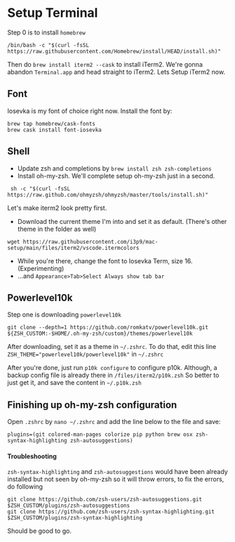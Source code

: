# Setup Terminal

Step 0 is to install `homebrew`

```text
/bin/bash -c "$(curl -fsSL https://raw.githubusercontent.com/Homebrew/install/HEAD/install.sh)"
```

Then do `brew install iterm2 --cask` to install iTerm2. We're gonna abandon `Terminal.app` and head straight to iTerm2. Lets Setup iTerm2 now. 

## Font

Iosevka is my font of choice right now. Install the font by:

```text
brew tap homebrew/cask-fonts
brew cask install font-iosevka
```

## Shell

* Update zsh and completions by `brew install zsh zsh-completions`
* Install oh-my-zsh. We'll complete setup oh-my-zsh just in a second.

```text
 sh -c "$(curl -fsSL https://raw.github.com/ohmyzsh/ohmyzsh/master/tools/install.sh)"
```

Let's make iterm2 look pretty first.

* Download the current theme I'm into and set it as default. \(There's other theme in the folder as well\)

```text
wget https://raw.githubusercontent.com/i3p9/mac-setup/main/files/iterm2/vscode.itermcolors
```

* While you're there, change the font to Iosevka Term, size 16. \(Experimenting\)
* ...and `Appearance>Tab>Select Always show tab bar`

## Powerlevel10k

Step one is downloading `powerlevel10k`

```text
git clone --depth=1 https://github.com/romkatv/powerlevel10k.git ${ZSH_CUSTOM:-$HOME/.oh-my-zsh/custom}/themes/powerlevel10k
```

After downloading, set it as a theme in `~/.zshrc`. To do that, edit this line `ZSH_THEME="powerlevel10k/powerlevel10k"` in `~/.zshrc`

After you're done, just run `p10k configure` to configure p10k. Although, a backup config file is already there in `/files/iterm2/p10k.zsh` So better to just get it, and save the content in `~/.p10k.zsh`

## Finishing up oh-my-zsh configuration

Open `.zshrc` by `nano ~/.zshrc` and add the line below to the file and save:

```text
plugins=(git colored-man-pages colorize pip python brew osx zsh-syntax-highlighting zsh-autosuggestions)
```

#### Troubleshooting

`zsh-syntax-highlighting` and `zsh-autosuggestions` would have been already installed but not seen by oh-my-zsh so it will throw errors, to fix the errors, do following

```text
git clone https://github.com/zsh-users/zsh-autosuggestions.git $ZSH_CUSTOM/plugins/zsh-autosuggestions
git clone https://github.com/zsh-users/zsh-syntax-highlighting.git $ZSH_CUSTOM/plugins/zsh-syntax-highlighting
```

Should be good to go. 

